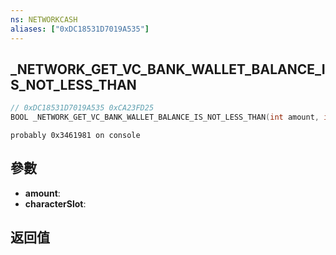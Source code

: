```yaml
---
ns: NETWORKCASH
aliases: ["0xDC18531D7019A535"]
---
```

## _NETWORK_GET_VC_BANK_WALLET_BALANCE_IS_NOT_LESS_THAN

```c
// 0xDC18531D7019A535 0xCA23FD25
BOOL _NETWORK_GET_VC_BANK_WALLET_BALANCE_IS_NOT_LESS_THAN(int amount, int characterSlot);
```

```
probably 0x3461981 on console  
```

## 參數
* **amount**: 
* **characterSlot**: 

## 返回值
